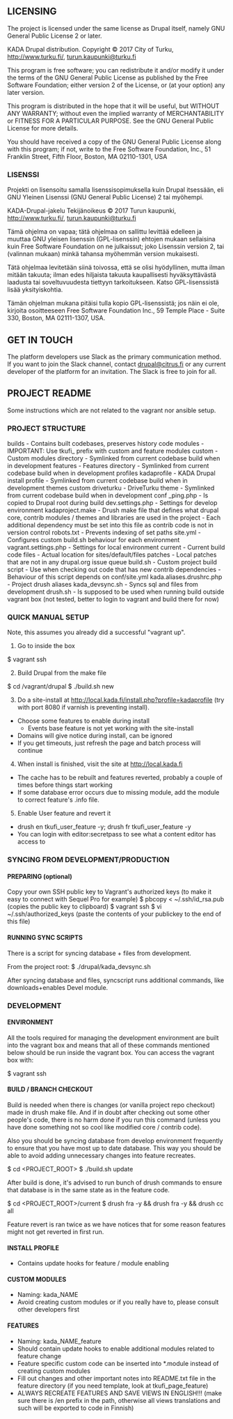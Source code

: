 ## LICENSING

The project is licensed under the same license as Drupal itself, namely
GNU General Public License 2 or later.

KADA Drupal distribution.
		Copyright © 2017 City of Turku, http://www.turku.fi/, turun.kaupunki@turku.fi

This program is free software; you can redistribute it and/or
modify it under the terms of the GNU General Public License
as published by the Free Software Foundation; either version 2
of the License, or (at your option) any later version.

This program is distributed in the hope that it will be useful,
but WITHOUT ANY WARRANTY; without even the implied warranty of
MERCHANTABILITY or FITNESS FOR A PARTICULAR PURPOSE.  See the
GNU General Public License for more details.

You should have received a copy of the GNU General Public License
along with this program; if not, write to the Free Software
Foundation, Inc., 51 Franklin Street, Fifth Floor, Boston,
MA 02110-1301, USA

### LISENSSI

Projekti on lisensoitu samalla lisenssisopimuksella kuin Drupal itsessään,
eli GNU Yleinen Lisenssi (GNU General Public License) 2 tai myöhempi.

KADA-Drupal-jakelu
Tekijänoikeus © 2017 Turun kaupunki, http://www.turku.fi/, turun.kaupunki@turku.fi

Tämä ohjelma on vapaa; tätä ohjelmaa on sallittu levittää edelleen
ja muuttaa GNU yleisen lisenssin (GPL-lisenssin) ehtojen mukaan
sellaisina kuin Free Software Foundation on ne julkaissut; joko
Lisenssin version 2, tai (valinnan mukaan) minkä tahansa myöhemmän
version mukaisesti.

Tätä ohjelmaa levitetään siinä toivossa, että se olisi hyödyllinen,
mutta ilman mitään takuuta; ilman edes hiljaista takuuta
kaupallisesti hyväksyttävästä laadusta tai soveltuvuudesta
tiettyyn tarkoitukseen. Katso GPL-lisenssistä lisää yksityiskohtia.

Tämän ohjelman mukana pitäisi tulla kopio GPL-lisenssistä; jos
näin ei ole, kirjoita osoitteeseen Free Software Foundation Inc.,
59 Temple Place - Suite 330, Boston, MA 02111-1307, USA.

## GET IN TOUCH

The platform developers use Slack as the primary communication method.
If you want to join the Slack channel, contact drupal@citrus.fi or
any current developer of the platform for an invitation. The Slack
is free to join for all.

## PROJECT README

Some instructions which are not related to the vagrant nor ansible
setup.

### PROJECT STRUCTURE

<root>
	builds
		- Contains built codebases, preserves history
	code
		modules
			- IMPORTANT: Use tkufi_ prefix with custom and feature modules
			custom
				- Custom modules directory
				- Symlinked from current codebase build when in development
			features
				- Features directory
				- Symlinked from current codebase build when in development
		profiles
			kadaprofile
				- KADA Drupal install profile
				- Symlinked from current codebase build when in development
		themes
			custom
				driveturku
					- DriveTurku theme
					- Symlinked from current codebase build when in development
	conf
		_ping.php
			- Is copied to Drupal root during build
		dev.settings.php
			- Settings for develop environment
		kadaproject.make
			- Drush make file that defines what drupal core, contrib modules / themes and libraries are used in the project
			- Each additional dependency must be set into this file as contrib code is not in version control
		robots.txt
			- Prevents indexing of set paths
		site.yml
			- Configures custom build.sh behaviour for each environment
		vagrant.settings.php
			- Settings for local environment
	current
		- Current build code
	files
		- Actual location for sites/default/files
	patches
		- Local patches that are not in any drupal.org issue queue
	build.sh
		- Custom project build script
		- Use when checking out code that has new contrib dependencies
		- Behaviour of this script depends on conf/site.yml
	kada.aliases.drushrc.php
		- Project drush aliases
	kada_devsync.sh
		- Syncs sql and files from development
	drush.sh
		- Is supposed to be used when running build outside vagrant box (not tested, better to login to vagrant and build there for now)


### QUICK MANUAL SETUP

Note, this assumes you already did a successful "vagrant up".

1. Go to inside the box

$ vagrant ssh

2. Build Drupal from the make file

$ cd /vagrant/drupal
$ ./build.sh new

3. Do a site-install at http://local.kada.fi/install.php?profile=kadaprofile (try with port 8080 if varnish is preventing install).
  - Choose some features to enable during install
    - Events base feature is not yet working with the site-install
  - Domains will give notice during install, can be ignored
  - If you get timeouts, just refresh the page and batch process will continue
4. When install is finished, visit the site at http://local.kada.fi
  - The cache has to be rebuilt and features reverted, probably a couple of times before things start working
  - If some database error occurs due to missing module, add the module to correct feature's .info file.
5. Enable User feature and revert it
  - drush en tkufi_user_feature -y; drush fr tkufi_user_feature -y
  - You can login with editor:secretpass to see what a content editor has access to


### SYNCING FROM DEVELOPMENT/PRODUCTION

#### PREPARING (optional)

Copy your own SSH public key to Vagrant's authorized keys (to make it easy to connect with Sequel Pro for example)
  $ pbcopy < ~/.ssh/id_rsa.pub (copies the public key to clipboard)
  $ vagrant ssh
  $ vi ~/.ssh/authorized_keys (paste the contents of your publickey to the end of this file)

#### RUNNING SYNC SCRIPTS

There is a script for syncing database + files from development.

From the project root:
$ ./drupal/kada_devsync.sh

After syncing database and files, syncscript runs additional commands, like downloads+enables Devel module.

### DEVELOPMENT

#### ENVIRONMENT

All the tools required for managing the development environment are built into the vagrant box and means that all of these commands mentioned below should be run inside the vagrant box. You can access the vagrant box with:

$ vagrant ssh

#### BUILD / BRANCH CHECKOUT

Build is needed when there is changes (or vanilla project repo checkout) made in drush make file. And if in doubt after checking out some other people's code, there is no harm done if you run this command (unless you have done something not so cool like modified core / contrib code).

Also you should be syncing database from develop environment frequently to ensure that you have most up to date database. This way you should be able to avoid adding unnecessary changes into feature recreates.

$ cd <PROJECT_ROOT>
$ ./build.sh update

After build is done, it's advised to run bunch of drush commands to ensure that database is in the same state as in the feature code.

$ cd <PROJECT_ROOT>/current
$ drush fra -y && drush fra -y && drush cc all

Feature revert is ran twice as we have notices that for some reason features might not get reverted in first run.

#### INSTALL PROFILE

- Contains update hooks for feature / module enabling

#### CUSTOM MODULES

- Naming: kada_NAME
- Avoid creating custom modules or if you really have to, please consult other developers first

#### FEATURES

- Naming: kada_NAME_feature
- Should contain update hooks to enable additional modules related to feature change
- Feature specific custom code can be inserted into *.module instead of creating custom modules
- Fill out changes and other important notes into README.txt file in the feature directory (if you need template, look at tkufi_page_feature)
- ALWAYS RECREATE FEATURES AND SAVE VIEWS IN ENGLISH!!! (make sure there is /en prefix in the path, otherwise all views translations and such will be exported to code in Finnish)
